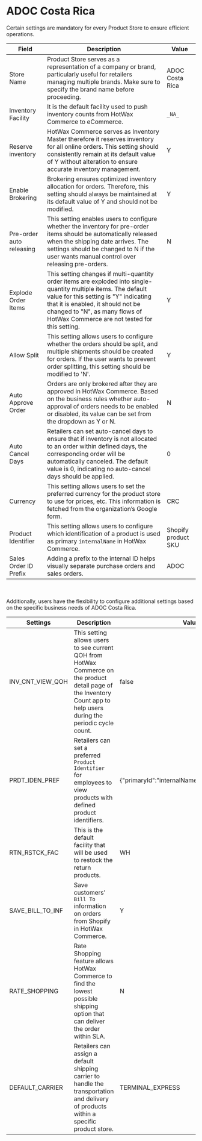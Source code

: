 # ADOC Costa Rica

Certain settings are mandatory for every Product Store to ensure efficient operations.

| Field                | Description                                                                                                                                                                                      | Value             |
|----------------------|--------------------------------------------------------------------------------------------------------------------------------------------------------------------------------------------------|-------------------|
| Store Name           | Product Store serves as a representation of a company or brand, particularly useful for retailers managing multiple brands. Make sure to specify the brand name before proceeding.                 | ADOC Costa Rica   |
| Inventory Facility   | It is the default facility used to push inventory counts from HotWax Commerce to eCommerce.                                                                                                   | `_NA_`              |
| Reserve inventory    | HotWax Commerce serves as Inventory Master therefore it reserves inventory for all online orders. This setting should consistently remain at its default value of Y without alteration to ensure accurate inventory management.                    | Y                 |
| Enable Brokering     | Brokering ensures optimized inventory allocation for orders. Therefore, this setting should always be maintained at its default value of Y and should not be modified.                             | Y                 |
| Pre-order auto releasing | This setting enables users to configure whether the inventory for pre-order items should be automatically released when the shipping date arrives. The settings should be changed to N if the user wants manual control over releasing pre-orders. | N                 |
| Explode Order Items  | This setting changes if multi-quantity order items are exploded into single-quantity multiple items. The default value for this setting is "Y" indicating that it is enabled, it should not be changed to "N", as many flows of HotWax Commerce are not tested for this setting. | Y                 |
| Allow Split          | This setting allows users to configure whether the orders should be split, and multiple shipments should be created for orders. If the user wants to prevent order splitting, this setting should be modified to 'N'.                            | Y                 |
| Auto Approve Order   | Orders are only brokered after they are approved in HotWax Commerce. Based on the business rules whether auto-approval of orders needs to be enabled or disabled, its value can be set from the dropdown as Y or N.                                     | N                 |
| Auto Cancel Days     | Retailers can set auto-cancel days to ensure that if inventory is not allocated to an order within defined days, the corresponding order will be automatically canceled. The default value is 0, indicating no auto-cancel days should be applied. | 0                 |
| Currency             | This setting allows users to set the preferred currency for the product store to use for prices, etc. This information is fetched from the organization’s Google form.                                     | CRC               |
| Product Identifier   | This setting allows users to configure which identification of a product is used as primary `internalName` in HotWax Commerce.                                                                | Shopify product SKU |
| Sales Order ID Prefix | Adding a prefix to the internal ID helps visually separate purchase orders and sales orders.                                                                                                   | ADOC              |

<br></br>
Additionally, users have the flexibility to configure additional settings based on the specific business needs of ADOC Costa Rica.

| Settings             | Description                                                                                                                                                                                      | Value               |
|----------------------|--------------------------------------------------------------------------------------------------------------------------------------------------------------------------------------------------|---------------------|
| INV_CNT_VIEW_QOH     | This setting allows users to see current QOH from HotWax Commerce on the product detail page of the Inventory Count app to help users during the periodic cycle count.                                       | false               |
| PRDT_IDEN_PREF       | Retailers can set a preferred `Product Identifier` for employees to view products with defined product identifiers.                                         | {"primaryId":"internalName","secondaryId":"title"} |
| RTN_RSTCK_FAC        | This is the default facility that will be used to restock the return products.                                                                    | WH                  |
| SAVE_BILL_TO_INF     | Save customers' `Bill To` information on orders from Shopify in HotWax Commerce.                                                                  | Y                   |
| RATE_SHOPPING        | Rate Shopping feature allows HotWax Commerce to find the lowest possible shipping option that can deliver the order within SLA.                    | N                   |
| DEFAULT_CARRIER      | Retailers can assign a default shipping carrier to handle the transportation and delivery of products within a specific product store.              | TERMINAL_EXPRESS    |

